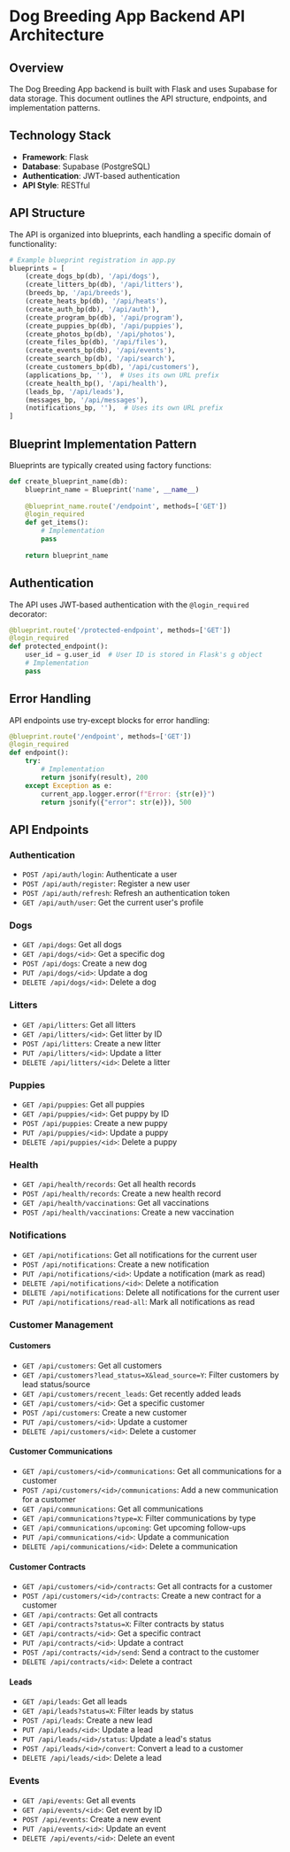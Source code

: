 # Dog Breeding App Backend API Architecture

## Overview

The Dog Breeding App backend is built with Flask and uses Supabase for data storage. This document outlines the API structure, endpoints, and implementation patterns.

## Technology Stack

- **Framework**: Flask
- **Database**: Supabase (PostgreSQL)
- **Authentication**: JWT-based authentication
- **API Style**: RESTful

## API Structure

The API is organized into blueprints, each handling a specific domain of functionality:

```python
# Example blueprint registration in app.py
blueprints = [
    (create_dogs_bp(db), '/api/dogs'),
    (create_litters_bp(db), '/api/litters'),
    (breeds_bp, '/api/breeds'),
    (create_heats_bp(db), '/api/heats'),
    (create_auth_bp(db), '/api/auth'),
    (create_program_bp(db), '/api/program'),
    (create_puppies_bp(db), '/api/puppies'),
    (create_photos_bp(db), '/api/photos'),
    (create_files_bp(db), '/api/files'),
    (create_events_bp(db), '/api/events'),
    (create_search_bp(db), '/api/search'),
    (create_customers_bp(db), '/api/customers'),
    (applications_bp, ''),  # Uses its own URL prefix
    (create_health_bp(), '/api/health'),
    (leads_bp, '/api/leads'),
    (messages_bp, '/api/messages'),
    (notifications_bp, ''),  # Uses its own URL prefix
]
```

## Blueprint Implementation Pattern

Blueprints are typically created using factory functions:

```python
def create_blueprint_name(db):
    blueprint_name = Blueprint('name', __name__)
    
    @blueprint_name.route('/endpoint', methods=['GET'])
    @login_required
    def get_items():
        # Implementation
        pass
        
    return blueprint_name
```

## Authentication

The API uses JWT-based authentication with the `@login_required` decorator:

```python
@blueprint.route('/protected-endpoint', methods=['GET'])
@login_required
def protected_endpoint():
    user_id = g.user_id  # User ID is stored in Flask's g object
    # Implementation
    pass
```

## Error Handling

API endpoints use try-except blocks for error handling:

```python
@blueprint.route('/endpoint', methods=['GET'])
@login_required
def endpoint():
    try:
        # Implementation
        return jsonify(result), 200
    except Exception as e:
        current_app.logger.error(f"Error: {str(e)}")
        return jsonify({"error": str(e)}), 500
```

## API Endpoints

### Authentication

- `POST /api/auth/login`: Authenticate a user
- `POST /api/auth/register`: Register a new user
- `POST /api/auth/refresh`: Refresh an authentication token
- `GET /api/auth/user`: Get the current user's profile

### Dogs

- `GET /api/dogs`: Get all dogs
- `GET /api/dogs/<id>`: Get a specific dog
- `POST /api/dogs`: Create a new dog
- `PUT /api/dogs/<id>`: Update a dog
- `DELETE /api/dogs/<id>`: Delete a dog

### Litters

- `GET /api/litters`: Get all litters
- `GET /api/litters/<id>`: Get litter by ID
- `POST /api/litters`: Create a new litter
- `PUT /api/litters/<id>`: Update a litter
- `DELETE /api/litters/<id>`: Delete a litter

### Puppies

- `GET /api/puppies`: Get all puppies
- `GET /api/puppies/<id>`: Get puppy by ID
- `POST /api/puppies`: Create a new puppy
- `PUT /api/puppies/<id>`: Update a puppy
- `DELETE /api/puppies/<id>`: Delete a puppy

### Health

- `GET /api/health/records`: Get all health records
- `POST /api/health/records`: Create a new health record
- `GET /api/health/vaccinations`: Get all vaccinations
- `POST /api/health/vaccinations`: Create a new vaccination

### Notifications

- `GET /api/notifications`: Get all notifications for the current user
- `POST /api/notifications`: Create a new notification
- `PUT /api/notifications/<id>`: Update a notification (mark as read)
- `DELETE /api/notifications/<id>`: Delete a notification
- `DELETE /api/notifications`: Delete all notifications for the current user
- `PUT /api/notifications/read-all`: Mark all notifications as read

### Customer Management

#### Customers

- `GET /api/customers`: Get all customers
- `GET /api/customers?lead_status=X&lead_source=Y`: Filter customers by lead status/source
- `GET /api/customers/recent_leads`: Get recently added leads
- `GET /api/customers/<id>`: Get a specific customer
- `POST /api/customers`: Create a new customer
- `PUT /api/customers/<id>`: Update a customer
- `DELETE /api/customers/<id>`: Delete a customer

#### Customer Communications

- `GET /api/customers/<id>/communications`: Get all communications for a customer
- `POST /api/customers/<id>/communications`: Add a new communication for a customer
- `GET /api/communications`: Get all communications
- `GET /api/communications?type=X`: Filter communications by type
- `GET /api/communications/upcoming`: Get upcoming follow-ups
- `PUT /api/communications/<id>`: Update a communication
- `DELETE /api/communications/<id>`: Delete a communication

#### Customer Contracts

- `GET /api/customers/<id>/contracts`: Get all contracts for a customer
- `POST /api/customers/<id>/contracts`: Create a new contract for a customer
- `GET /api/contracts`: Get all contracts
- `GET /api/contracts?status=X`: Filter contracts by status
- `GET /api/contracts/<id>`: Get a specific contract
- `PUT /api/contracts/<id>`: Update a contract
- `POST /api/contracts/<id>/send`: Send a contract to the customer
- `DELETE /api/contracts/<id>`: Delete a contract

#### Leads

- `GET /api/leads`: Get all leads
- `GET /api/leads?status=X`: Filter leads by status
- `POST /api/leads`: Create a new lead
- `PUT /api/leads/<id>`: Update a lead
- `PUT /api/leads/<id>/status`: Update a lead's status
- `POST /api/leads/<id>/convert`: Convert a lead to a customer
- `DELETE /api/leads/<id>`: Delete a lead

### Events
- `GET /api/events`: Get all events
- `GET /api/events/<id>`: Get event by ID
- `POST /api/events`: Create a new event
- `PUT /api/events/<id>`: Update an event
- `DELETE /api/events/<id>`: Delete an event
